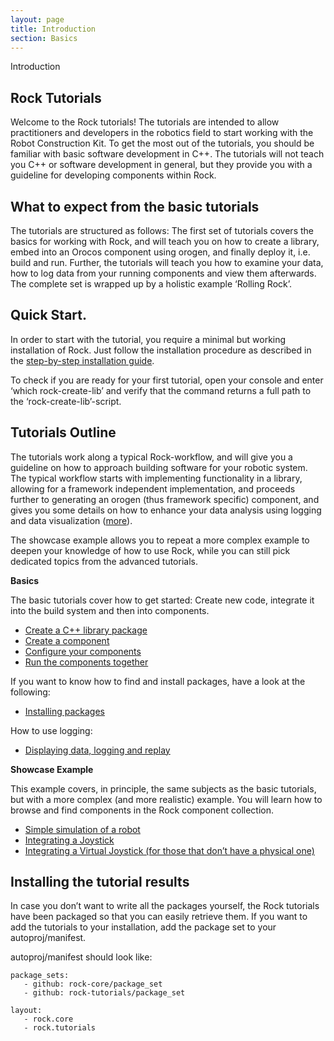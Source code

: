 ```yaml
---
layout: page
title: Introduction
section: Basics
---
```


<div class="content2">
<div class="content2-pagetitle">Introduction</div>
<div class="content2-container line-box">
<div class="content2-container-1col">



<h2 id="rock-tutorials">Rock Tutorials</h2>
<p>Welcome to the Rock tutorials! The tutorials are intended to allow practitioners and developers in the robotics field to start working with the Robot Construction Kit.
To get the most out of the tutorials, you should be familiar with basic software development in C++. The tutorials will not teach you C++ or software development in general, but they provide you with a guideline for developing components within Rock. </p>

<h2 id="what-to-expect-from-the-basic-tutorials">What to expect from the basic tutorials</h2>
<p>The tutorials are structured as follows:
The first set of tutorials covers the basics for working with Rock, and will teach you on how to create a library, embed into an Orocos component using orogen, and finally deploy it, i.e. build and run.
Further, the tutorials will teach you how to examine your data, how to log data from your running components and view them afterwards.
The complete set is wrapped up by a holistic example &lsquo;Rolling Rock&rsquo;.</p>

<h2 id="quick-start">Quick Start.</h2>
<p>In order to start with the tutorial, you require a minimal but working
installation of Rock. Just follow the installation procedure as described in the
<a href="../installation.html">step-by-step installation guide</a>.</p>

<p>To check if you are ready for your first tutorial, open your console and enter &lsquo;which rock-create-lib&rsquo; and verify that the command returns a full path to the &lsquo;rock-create-lib&rsquo;-script. </p>

<h2 id="tutorials-outline">Tutorials Outline</h2>

<p>The tutorials work along a typical Rock-workflow, and will give you a guideline on how to approach building software for your robotic system.
The typical workflow starts with implementing functionality in a library, allowing for a framework independent implementation, and proceeds further to generating an orogen (thus framework specific) component, and gives you some details on how to enhance your data analysis using logging and data visualization (<a href="../orogen/index.html">more</a>).</p>

<p>The showcase example allows you to repeat a more complex example to deepen your knowledge of how to use Rock, while you can still pick dedicated topics from the advanced tutorials. </p>

<p><strong>Basics</strong></p>

<p>The basic tutorials cover how to get started: Create new code, integrate it into
the build system and then into components.</p>

<ul>
  <li><a href="100_basics_create_library.html">Create a C++ library package</a></li>
  <li><a href="110_basics_create_component.html">Create a component</a></li>
  <li><a href="120_basics_configure_component.html">Configure your components</a></li>
  <li><a href="130_basics_connect_components.html">Run the components together</a></li>
</ul>

<p>If you want to know how to find and install packages, have a look at the following:</p>

<ul>
  <li><a href="190_installing_packages.html">Installing packages</a></li>
</ul>

<p>How to use logging:</p>

<ul>
  <li><a href="200_display_logging_and_replay.html">Displaying data, logging and replay</a></li>
</ul>

<p><strong>Showcase Example</strong></p>

<p>This example covers, in principle, the same subjects as the basic tutorials,
but with a more complex (and more realistic) example. You will learn how to
browse and find components in the Rock component collection.</p>

<ul>
  <li><a href="500_simulate_a_robot.html">Simple simulation of a robot</a> </li>
  <li><a href="510_joystick.html">Integrating a Joystick</a></li>
  <li><a href="520_virtual_joystick.html">Integrating a Virtual Joystick (for those that don&rsquo;t have a physical
one)</a></li>
</ul>

<h2 id="installing">Installing the tutorial results</h2>
<p>In case you don&rsquo;t want to write all the packages yourself, the Rock tutorials have been packaged so that you can easily retrieve them.
If you want to add the tutorials to your installation, add the package set to
your autoproj/manifest.</p>

<p>autoproj/manifest should look like:</p>

<pre><code class="language-text">package_sets:
   - github: rock-core/package_set
   - github: rock-tutorials/package_set

layout:
   - rock.core
   - rock.tutorials
</code></pre>



</div>
</div>
</div>
